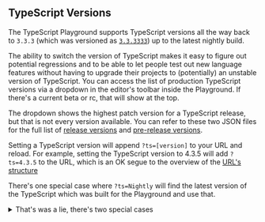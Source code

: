 ## TypeScript Versions

The TypeScript Playground supports TypeScript versions all the way back to `3.3.3` (which was versioned as [`3.3.3333`](https://github.com/Microsoft/TypeScript/issues/30032)) up to the latest nightly build.

The ability to switch the version of TypeScript makes it easy to figure out potential regressions and to be able to let people test out new language features without having to upgrade their projects to (potentially) an unstable version of TypeScript. You can access the list of production TypeScript versions via a dropdown in the editor's toolbar inside the Playground. If there's a current beta or rc, that will show at the top.

The dropdown shows the highest patch version for a TypeScript release, but that is not every version available. You can refer to these two JSON files for the full list of [release versions](https://typescript.azureedge.net/indexes/releases.json) and [pre-release versions](https://typescript.azureedge.net/indexes/pre-releases.json).

Setting a TypeScript version will append `?ts=[version]` to your URL and reload. For example, setting the TypeScript version to 4.3.5 will add `?ts=4.3.5` to the URL, which is an OK segue to the overview of the [URL's structure](...?)

There's one special case where `?ts=Nightly` will find the latest version of the TypeScript which was built for the Playground and use that.

<details>
<summary>That's was a lie, there's two special cases</summary>

Funny enough, what really does feel like a security hole in Firefox/Chromium browsers (_to this author_) is that web pages in those browsers can arbitrarily load JavaScript from `localhost`. This "feature" is abused to support Plugin development environments inside the production version of the TypeScript website.

This same system can be used to load up a development version of TypeScript from your computer, there is a [script inside the TypeScript compiler](https://github.com/microsoft/TypeScript/blob/main/scripts/createPlaygroundBuild.js) which starts up a web server in node and hooks your local copy to the Playground.

</details>

